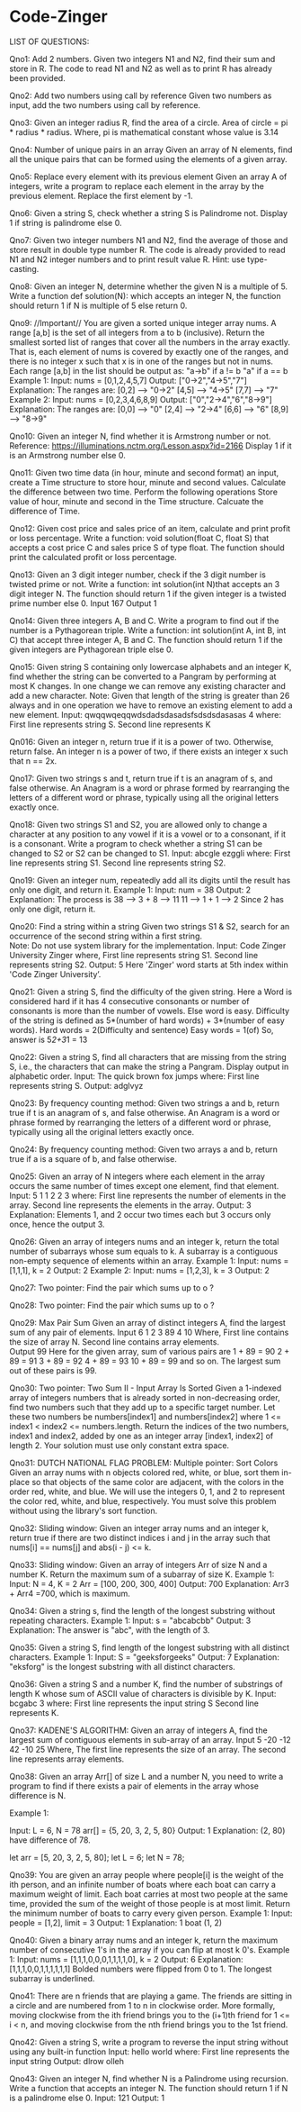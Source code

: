 # Code-Zinger
LIST OF QUESTIONS: 

Qno1: Add 2 numbers.
Given two integers N1 and N2, find their sum and store in R.
The code to read N1 and N2 as well as to print R has already been provided.

Qno2: Add two numbers using call by reference
Given two numbers as input, add the two numbers using call by reference.

Qno3: Given an integer radius R, find the area of a circle.
Area of circle = pi * radius * radius.
Where, pi is mathematical constant whose value is 3.14

Qno4: 
Number of unique pairs in an array
Given an array of N elements, find all the unique pairs that can be formed using the elements of a given array.

Qno5:
Replace every element with its previous element
Given an array A of integers, write a program to replace each element in the array by the previous element. Replace the first element by -1.

Qno6:
Given a string S, check whether a string S is Palindrome not.
Display 1 if string is palindrome else 0.

Qno7:
Given two integer numbers N1 and N2, find the average of those and store result in double type number R.
The code is already provided to read N1 and N2 integer numbers and to print result value R. 
Hint: use type-casting.

Qno8:
Given an integer N, determine whether the given N is a multiple of 5.
Write a function def solution(N): which accepts an integer N, the function should return 1 if N is multiple of 5 else return 0.

Qno9: //Important//
You are given a sorted unique integer array nums.
A range [a,b] is the set of all integers from a to b (inclusive).
Return the smallest sorted list of ranges that cover all the numbers in the array exactly. That is, each element of nums is covered by exactly one of the ranges, and there is no integer x such that x is in one of the ranges but not in nums.
Each range [a,b] in the list should be output as:
"a->b" if a != b
"a" if a == b
Example 1:
Input: nums = [0,1,2,4,5,7]
Output: ["0->2","4->5","7"]
Explanation: The ranges are:
[0,2] --> "0->2"
[4,5] --> "4->5"
[7,7] --> "7"
Example 2:
Input: nums = [0,2,3,4,6,8,9]
Output: ["0","2->4","6","8->9"]
Explanation: The ranges are:
[0,0] --> "0"
[2,4] --> "2->4"
[6,6] --> "6"
[8,9] --> "8->9"

Qno10:
Given an integer N, find whether it is Armstrong number or not.
Reference: https://illuminations.nctm.org/Lesson.aspx?id=2166
Display 1 if it is an Armstrong number else 0.

Qno11:
Given two time data (in hour, minute and second format) an input, create a Time structure to store hour, minute and second values. Calculate the difference between two time.
Perform the following operations
Store value of hour, minute and second in the Time structure.
Calcuate the difference of Time.

Qno12:
Given cost price and sales price of an item, calculate and print profit or loss percentage.
Write a function:
void solution(float C, float S)
that accepts a cost price C and sales price S of type float. The function should print the calculated profit or loss percentage.

Qno13:
Given an 3 digit integer number, check if the 3 digit number is twisted prime or not.
Write a function:
int solution(int N)that accepts an 3 digit integer N. The function should return 1 if the given integer is a twisted prime number else 0.
Input
167
Output
1

Qno14:
Given three integers A, B and C. Write a program to find out if the number is a Pythagorean triple.
Write a function: int solution(int A, int B, int C) that accept three integer A, B and C. The function should return 1 if the given integers are Pythagorean triple else 0.

Qno15:
Given string S containing only lowercase alphabets and an integer K, find whether the string can be converted to a Pangram by performing at most K changes. In one change we can remove any existing character and add a new character.
Note: Given that length of the string is greater than 26 always and in one operation we have to remove an existing element to add a new element.
Input:
qwqqwqeqqwdsdadsdasadsfsdsdsdasasas
4 
where:
First line represents string S.
Second line represents K

Qn016:
Given an integer n, return true if it is a power of two. Otherwise, return false.
An integer n is a power of two, if there exists an integer x such that n == 2x.

Qno17:
Given two strings s and t, return true if t is an anagram of s, and false otherwise.
An Anagram is a word or phrase formed by rearranging the letters of a different word or phrase, typically using all the original letters exactly once.

Qno18:
Given two strings S1 and S2, you are allowed only to change a character at any position to any vowel if it is a vowel or to a consonant, if it is a consonant. Write a program to check whether a string S1 can be changed to S2 or S2 can be changed to S1.
Input:
abcgle
ezggli
where:
First line represents string S1.
Second line represents string S2.

Qno19:
Given an integer num, repeatedly add all its digits until the result has only one digit, and return it.
Example 1:
Input: num = 38
Output: 2
Explanation: The process is
38 --> 3 + 8 --> 11
11 --> 1 + 1 --> 2 
Since 2 has only one digit, return it.

Qno20:
Find a string within a string
Given two strings S1 & S2, search for an occurrence of the second string within a first string.  
Note: Do not use system library for the implementation. 
Input:
Code Zinger University 
Zinger where, 
First line represents string S1. 
Second line represents string S2. 
Output:
5 
Here 'Zinger' word starts at 5th index within 'Code Zinger University’.

Qno21:
Given a string S, find the difficulty of the given string. Here a Word is considered hard if it has 4 consecutive consonants or number of consonants is more than the number of vowels. Else word is easy. Difficulty of the string is defined as 5*(number of hard words) + 3*(number of easy words).
Hard words = 2(Difficulty and sentence) Easy words = 1(of) So, answer is 5*2+3*1 = 13

Qno22:
Given a string S, find all characters that are missing from the string S, i.e., the characters that can make the string a Pangram. Display output in alphabetic order.
Input:
The quick brown fox jumps
where:
First line represents string S.
Output:
adglvyz

Qno23:
By frequency counting method:
Given two strings a and b, return true if t is an anagram of s, and false otherwise.
An Anagram is a word or phrase formed by rearranging the letters of a different word or phrase, typically using all the original letters exactly once.

Qno24:
By frequency counting method:
Given two arrays a and b, return true if a is a square of b, and false otherwise.

Qno25:
Given an array of N integers where each element in the array occurs the same number of times except one element, find that element.
Input:
5
1 1 2 2 3
where:
First line represents the number of elements in the array.
Second line represents the elements in the array.
Output:
3
Explanation: Elements 1, and 2 occur two times each but 3 occurs only once, hence the output 3.

Qno26:
Given an array of integers nums and an integer k, return the total number of subarrays whose sum equals to k. A subarray is a contiguous non-empty sequence of elements within an array.
Example 1:
Input: nums = [1,1,1], k = 2
Output: 2
Example 2:
Input: nums = [1,2,3], k = 3
Output: 2

Qno27:
Two pointer:
Find the pair which sums up to o ?

Qno28:
Two pointer:
Find the pair which sums up to o ?

Qno29:
Max Pair Sum
Given an array of distinct integers A, find the largest sum of any pair of elements. 
Input 
6 
1 2 3 89 4 10 
Where, 
First line contains the size of array N. 
Second line contains array elements.      
Output 
99 
Here for the given array, sum of various pairs are 
1 + 89 = 90 
2 + 89 = 91 
3 + 89 = 92 
4 + 89 = 93
10 + 89 = 99 
and so on. The largest sum out of these pairs is 99.

Qno30:
Two pointer:
Two Sum II - Input Array Is Sorted
Given a 1-indexed array of integers numbers that is already sorted in non-decreasing order, find two numbers such that they add up to a specific target number. Let these two numbers be numbers[index1] and numbers[index2] where 1 <= index1 < index2 <= numbers.length.
Return the indices of the two numbers, index1 and index2, added by one as an integer array [index1, index2] of length 2.
Your solution must use only constant extra space.

Qno31:
DUTCH NATIONAL FLAG PROBLEM:
Multiple pointer:
Sort Colors
Given an array nums with n objects colored red, white, or blue, sort them in-place so that objects of the same color are adjacent, with the colors in the order red, white, and blue.
We will use the integers 0, 1, and 2 to represent the color red, white, and blue, respectively.
You must solve this problem without using the library's sort function.

Qno32:
Sliding window:
Given an integer array nums and an integer k, return true if there are two distinct indices i and j in the array such that nums[i] == nums[j] and abs(i - j) <= k.

Qno33:
Sliding window:
Given an array of integers Arr of size N and a number K. Return the maximum sum of a subarray of size K.
Example 1:
Input:
N = 4, K = 2
Arr = [100, 200, 300, 400]
Output:
700
Explanation:
Arr3  + Arr4 =700,
which is maximum.

Qno34:
Given a string s, find the length of the longest substring without repeating characters.
Example 1:
Input: s = "abcabcbb"
Output: 3
Explanation: The answer is "abc", with the length of 3.

Qno35:
Given a string S, find length of the longest substring with all distinct characters. 
Example 1:
Input:
S = "geeksforgeeks"
Output: 7
Explanation: "eksforg" is the longest 
substring with all distinct characters.

Qno36:
Given a string S and a number K, find the number of substrings of length K whose sum of ASCII value of characters is divisible by K.
Input:
bcgabc
3
where:
First line represents the input string S
Second line represents K.

Qno37:
KADENE'S ALGORITHM:
Given an array of integers A, find the largest sum of contiguous elements in sub-array of an array.
Input 
5 
-20 -12 42 -10 25
Where, 
The first line represents the size of an array. 
The second line represents array elements.

Qno38:
Given an array Arr[] of size L and a number N, you need to write a program to find if there exists a pair of elements in the array whose difference is N.

Example 1:

Input:
L = 6, N = 78
arr[] = {5, 20, 3, 2, 5, 80}
Output: 1
Explanation: (2, 80) have difference of 78.

let arr = [5, 20, 3, 2, 5, 80];
let L = 6;
let N = 78;

Qno39:
You are given an array people where people[i] is the weight of the ith person, and an infinite number of boats where each boat can carry a maximum weight of limit. Each boat carries at most two people at the same time, provided the sum of the weight of those people is at most limit.
Return the minimum number of boats to carry every given person.
Example 1:
Input: people = [1,2], limit = 3
Output: 1
Explanation: 1 boat (1, 2)

Qno40:
Given a binary array nums and an integer k, return the maximum number of consecutive 1's in the array if you can flip at most k 0's.
Example 1:
Input: nums = [1,1,1,0,0,0,1,1,1,1,0], k = 2
Output: 6
Explanation: [1,1,1,0,0,1,1,1,1,1,1]
Bolded numbers were flipped from 0 to 1. The longest subarray is underlined.

Qno41:
There are n friends that are playing a game. The friends are sitting in a circle and are numbered from 1 to n in clockwise order. More formally, moving clockwise from the ith friend brings you to the (i+1)th friend for 1 <= i < n, and moving clockwise from the nth friend brings you to the 1st friend.

Qno42:
Given a string S, write a program to reverse the input string without using any built-in function
Input:
hello world
where:
First line represents the input string
Output:
dlrow olleh

Qno43:
Given an integer N, find whether N is a Palindrome using recursion. 
Write a function that accepts an integer N. The function should return 1 if N is a palindrome else 0. 
Input:
121 
Output:
1

